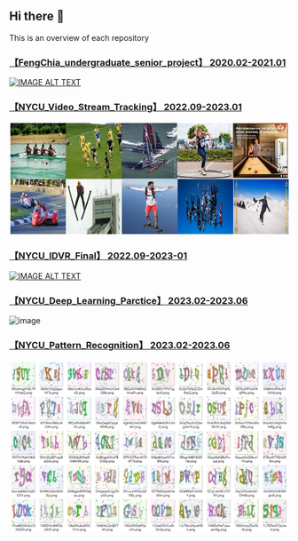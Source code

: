 ## Hi there 👋  
This is an overview of each repository

### [【FengChia_undergraduate_senior_project】 2020.02-2021.01  ](https://github.com/Kun-Yao/FengChia_undergraduate_senior_project)
[![IMAGE ALT TEXT](http://img.youtube.com/vi/KTuyV5Hgyy8/0.jpg)](https://www.youtube.com/watch?v=KTuyV5Hgyy8 "full game")

### [【NYCU_Video_Stream_Tracking】 2022.09-2023.01  ](https://github.com/Kun-Yao/Video_Stream_Tracking)
![image](https://github.com/Kun-Yao/VideoStreamTracking/blob/main/HW1_311551170/dataset.png)

### [【NYCU_IDVR_Final】 2022.09-2023-01  ](https://github.com/Kun-Yao/IDVR_Final)
[![IMAGE ALT TEXT](http://img.youtube.com/vi/MnOrTQvB7gk/0.jpg)](https://www.youtube.com/watch?v=MnOrTQvB7gk "IDVR Team3")

### [【NYCU_Deep_Learning_Parctice】 2023.02-2023.06  ](https://github.com/Kun-Yao/Deep_Learning_Parctice)
![image](https://github.com/Kun-Yao/Deep_Learning_Parctice/blob/main/DLP_LAB6_311551170_%E6%9E%97%E7%90%A8%E5%A0%AF/2023-10-08%2021-38-27.gif)

### [【NYCU_Pattern_Recognition】 2023.02-2023.06  ](https://github.com/Kun-Yao/Pattern_Recognition)
![image](https://github.com/Kun-Yao/PatternRecognition/blob/main/Final/images.png)

<!--
**Kun-Yao/Kun-Yao** is a ✨ _special_ ✨ repository because its `README.md` (this file) appears on your GitHub profile.

Here are some ideas to get you started:

- 🔭 I’m currently working on ...
- 🌱 I’m currently learning ...
- 👯 I’m looking to collaborate on ...
- 🤔 I’m looking for help with ...
- 💬 Ask me about ...
- 📫 How to reach me: ...
- 😄 Pronouns: ...
- ⚡ Fun fact: ...
-->
